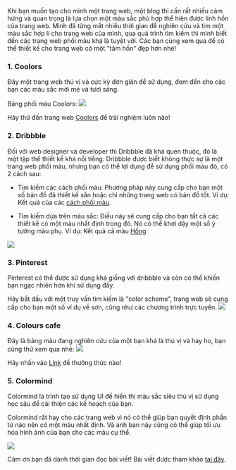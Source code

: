 Khi bạn muốn tạo cho mình một trang web, một blog thì cần rất nhiều cảm hứng và quan trọng là lựa chọn một màu sắc phù hợp thể hiện được linh hồn của trang web. Mình đã từng mất nhiều thời gian để nghiên cứu và tìm một màu sắc hợp lí cho trang web của mình, qua quá trình tìm kiếm thì mình biết đến các trang web phối màu khá là tuyệt vời. Các bạn cùng xem qua để có thể thiết kế cho trang web có một "tâm hồn" đẹp hơn nhé!
### 1. Coolors
Đây một trang web thú vị và cực kỳ đơn giản để sử dụng, đem đến cho các bạn các màu sắc mới mẻ và tươi sáng. 

Bảng phối màu Coolors:
![](https://images.viblo.asia/463d6ccd-1223-4ea1-a7ad-e00941560a0d.JPG)


Hãy thử đến trang web [Coolors](https://coolors.co/palettes/trending) để trải nghiệm luôn nào!

### 2. Dribbble
Đối với web designer và developer thì Dribbble đã khá quen thuộc, đó là một tập thể thiết kế khá nổi tiếng. Dribbble được biết không thực sự là một trang web phối màu, nhưng bạn có thể lợi dụng để sử dụng phối màu đó, có 2 cách sau:

* Tìm kiếm các cách phối màu: Phương pháp này cung cấp cho bạn một số bản đồ đã thiết kế sẵn hoặc chỉ những trang web có bản đồ tốt. Ví dụ:  Kết quả của các [cách phối màu](https://dribbble.com/search/color%20scheme).

* Tìm kiếm dựa trên màu sắc: Điều này sẽ cung cấp cho bạn tất cả các thiết kế có một màu nhất định trong đó. Nó có thể khơi dậy một số ý tưởng màu phụ. Ví dụ: Kết quả cả màu [Hồng](https://dribbble.com/search?color=E8308C)

![](https://images.viblo.asia/674d5030-6bb3-45bb-b8ea-ff717a04c244.JPG)


### 3. Pinterest
Pinterest có thể được sử dụng khá giống với dribbble và còn có thể khiến bạn ngạc nhiên hơn khi sử dụng đấy.

Hãy bắt đầu với một truy vấn tìm kiếm là "color scheme", trang web sẽ cung cấp cho bạn một số ví dụ về sơn, cũng như các chương trình trực tuyến.
![](https://images.viblo.asia/db2c69dd-c56d-40b1-ad32-971f3a9701f2.JPG)


### 4. Colours cafe
Đây là bảng màu đang nghiên cứu của một bạn khá là thú vị và hay ho, bạn cũng thử xem qua nhé:
![](https://images.viblo.asia/ec6dec70-a956-4897-a087-7d22f6ef21ee.JPG)

Hãy nhấn vào [Link](https://www.instagram.com/colours.cafe/) để thưởng thức nào!

### 5. Colormind
Colormind là trình tạo sử dụng UI để hiển thị màu sắc siêu thú vị sử dụng học sâu để cải thiện các kế hoạch của bạn.

Colormind rất hay cho các trang web vì nó có thể giúp bạn quyết định phần tử nào nên có một màu nhất định. Và anh bạn này cũng có thể giúp tối ưu hóa hình ảnh của bạn cho các màu cụ thể.

![](https://images.viblo.asia/464e6712-bf76-45c3-b24f-47756b929c7a.JPG)



Cảm ơn bạn đã dành thời gian đọc bài viết! Bài viết được tham khảo [tại đây](https://h.daily-dev-tips.com/5-websites-for-color-inspiration).